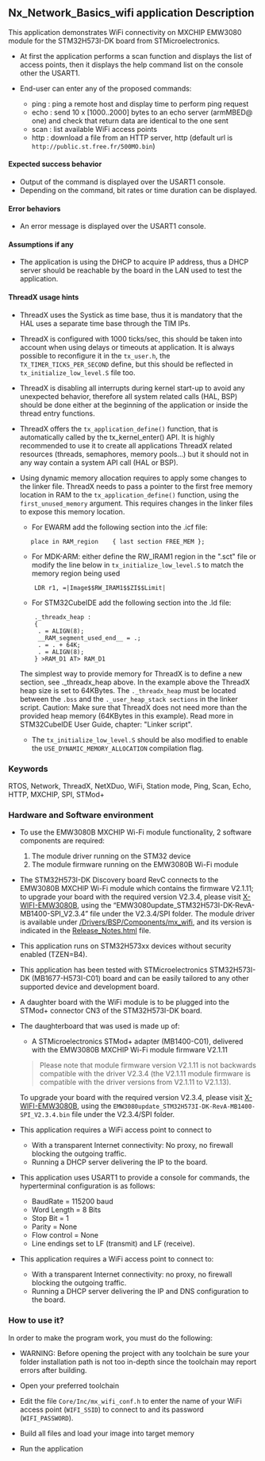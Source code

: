 ## <b>Nx_Network_Basics_wifi application Description</b>

This application demonstrates WiFi connectivity on MXCHIP EMW3080 module for the STM32H573I-DK board from STMicroelectronics.

- At first the application performs a scan function and displays the list of access points, then it displays the help command list on the console other the USART1.

- End-user can enter any of the proposed commands:

  - ping <hostname> : ping a remote host and display time to perform ping request
  - echo : send 10 x [1000..2000] bytes to an echo server (armMBED@ one) and check that return data are identical to the one sent
  - scan : list available WiFi access points
  - http : download a file from an HTTP server, http <url> (default url is `http://public.st.free.fr/500MO.bin`)


#### <b>Expected success behavior</b>

- Output of the command is displayed over the USART1 console.
- Depending on the command, bit rates or time duration can be displayed.

#### <b>Error behaviors</b>

- An error message is displayed over the USART1 console.

#### <b>Assumptions if any</b>

- The application is using the DHCP to acquire IP address, thus a DHCP server should be reachable by the board in the LAN used to test the application.


#### <b>ThreadX usage hints</b>

- ThreadX uses the Systick as time base, thus it is mandatory that the HAL uses a separate time base through the TIM IPs.
- ThreadX is configured with 1000 ticks/sec, this should be taken into account when using delays or timeouts at application. It is always possible to reconfigure it in the `tx_user.h`, the `TX_TIMER_TICKS_PER_SECOND` define, but this should be reflected in `tx_initialize_low_level.S` file too.
- ThreadX is disabling all interrupts during kernel start-up to avoid any unexpected behavior, therefore all system related calls (HAL, BSP) should be done either at the beginning of the application or inside the thread entry functions.
- ThreadX offers the `tx_application_define()` function, that is automatically called by the tx_kernel_enter() API.
  It is highly recommended to use it to create all applications ThreadX related resources (threads, semaphores, memory pools...) but it should not in any way contain a system API call (HAL or BSP).
- Using dynamic memory allocation requires to apply some changes to the linker file.
  ThreadX needs to pass a pointer to the first free memory location in RAM to the `tx_application_define()` function, using the `first_unused_memory` argument.
  This requires changes in the linker files to expose this memory location.
    - For EWARM add the following section into the .icf file:
     ```
        place in RAM_region    { last section FREE_MEM };
     ```
    - For MDK-ARM:
    either define the RW_IRAM1 region in the ".sct" file
    or modify the line below in `tx_initialize_low_level.S` to match the memory region being used
    ```
        LDR r1, =|Image$$RW_IRAM1$$ZI$$Limit|
    ```
    - For STM32CubeIDE add the following section into the .ld file:
    ```
        ._threadx_heap :
        {
         . = ALIGN(8);
         __RAM_segment_used_end__ = .;
         . = . + 64K;
         . = ALIGN(8);
        } >RAM_D1 AT> RAM_D1
    ```

    The simplest way to provide memory for ThreadX is to define a new section, see ._threadx_heap above.
    In the example above the ThreadX heap size is set to 64KBytes.
    The `._threadx_heap` must be located between the `.bss` and the `._user_heap_stack sections` in the linker script.
    Caution: Make sure that ThreadX does not need more than the provided heap memory (64KBytes in this example).
    Read more in STM32CubeIDE User Guide, chapter: "Linker script".

    - The `tx_initialize_low_level.S` should be also modified to enable the `USE_DYNAMIC_MEMORY_ALLOCATION` compilation flag.

### <b>Keywords</b>

RTOS, Network, ThreadX, NetXDuo, WiFi, Station mode, Ping, Scan, Echo, HTTP, MXCHIP, SPI, STMod+

### <b>Hardware and Software environment</b>

 - To use the EMW3080B MXCHIP Wi-Fi module functionality, 2 software components are required:
   1. The module driver running on the STM32 device
   2. The module firmware running on the EMW3080B Wi-Fi module

 - The STM32H573I-DK Discovery board RevC connects to the EMW3080B MXCHIP Wi-Fi module which contains the firmware V2.1.11; to upgrade your board with the required version V2.3.4, please visit [X-WIFI-EMW3080B](https://www.st.com/en/development-tools/x-wifi-emw3080b.html), using the “EMW3080update_STM32H573I-DK-RevA-MB1400-SPI_V2.3.4” file under the V2.3.4/SPI folder.
   The module driver is available under [/Drivers/BSP/Components/mx_wifi](../../../../../Drivers/BSP/Components/mx_wifi/), and its version is indicated in the [Release_Notes.html](../../../../../Drivers/BSP/Components/mx_wifi/Release_Notes.html) file.

 - This application runs on STM32H573xx devices without security enabled (TZEN=B4).

 - This application has been tested with STMicroelectronics STM32H573I-DK (MB1677-H573I-C01)
   board and can be easily tailored to any other supported device and development board.

 - A daughter board with the WiFi module is to be plugged into the STMod+ connector CN3 of the STM32H573I-DK board.

 - The daughterboard that was used is made up of:
   - A STMicroelectronics STMod+ adapter (MB1400-C01), delivered with the EMW3080B MXCHIP Wi-Fi module firmware V2.1.11

   > Please note that module firmware version V2.1.11 is not backwards compatible with the driver V2.3.4 (the V2.1.11 module firmware is compatible with the driver versions from V2.1.11 to V2.1.13).

   To upgrade your board with the required version V2.3.4, please visit [X-WIFI-EMW3080B](https://www.st.com/en/development-tools/x-wifi-emw3080b.html),
   using the `EMW3080update_STM32H573I-DK-RevA-MB1400-SPI_V2.3.4.bin` file under the V2.3.4/SPI folder.

 - This application requires a WiFi access point to connect to
   - With a transparent Internet connectivity: No proxy, no firewall blocking the outgoing traffic.
   - Running a DHCP server delivering the IP to the board.

 - This application uses USART1 to provide a console for commands, the hyperterminal configuration is as follows:
   - BaudRate = 115200 baud
   - Word Length = 8 Bits
   - Stop Bit = 1
   - Parity = None
   - Flow control = None
   - Line endings set to LF (transmit) and LF (receive).

 - This application requires a WiFi access point to connect to:
   - With a transparent Internet connectivity: no proxy, no firewall blocking the outgoing traffic.
   - Running a DHCP server delivering the IP and DNS configuration to the board.

### <b>How to use it?</b>

In order to make the program work, you must do the following:

 - WARNING: Before opening the project with any toolchain be sure your folder installation path is not too in-depth since the toolchain may report errors after building.

 - Open your preferred toolchain

 - Edit the file `Core/Inc/mx_wifi_conf.h` to enter the name of your WiFi access point (`WIFI_SSID`) to connect to and its password (`WIFI_PASSWORD`).

 - Build all files and load your image into target memory

 - Run the application
